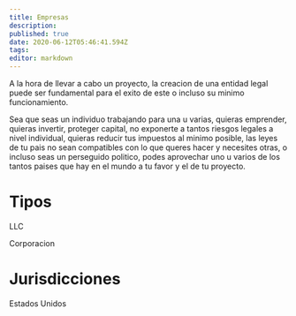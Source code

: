 ```yaml
---
title: Empresas
description: 
published: true
date: 2020-06-12T05:46:41.594Z
tags: 
editor: markdown
---
```


A la hora de llevar a cabo un proyecto, la creacion de una entidad legal puede ser fundamental para el exito de este o incluso su minimo funcionamiento.

Sea que seas un individuo trabajando para una u varias, quieras emprender, quieras invertir, proteger capital, no exponerte a tantos riesgos legales a nivel individual, quieras reducir tus impuestos al minimo posible, las leyes de tu pais no sean compatibles con lo que queres hacer y necesites otras, o incluso seas un perseguido politico, podes aprovechar uno u varios de los tantos paises que hay en el mundo a tu favor y el de tu proyecto.

# Tipos

LLC

Corporacion

# Jurisdicciones

Estados Unidos